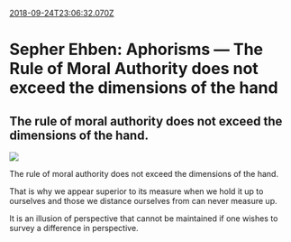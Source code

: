 [2018-09-24T23:06:32.070Z](https://medium.com//@jasonmedland/sepher-ehben-aphorisms-the-rule-of-moral-authority-26a419f0caef)
# Sepher Ehben: Aphorisms — The Rule of Moral Authority does not exceed the dimensions of the hand
## The rule of moral authority does not exceed the dimensions of the hand.
![](https://cdn-images-1.medium.com/max/800/1*dCLzK8KaFmw3p_lwKOf2cg.png)

The rule of moral authority does not exceed the dimensions of the hand.

That is why we appear superior to its measure when we hold it up to ourselves and those we distance ourselves from can never measure up.

It is an illusion of perspective that cannot be maintained if one wishes to survey a difference in perspective.